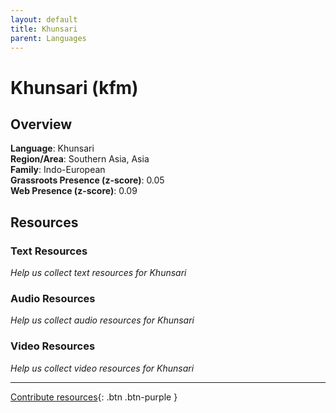 ```yaml
---
layout: default
title: Khunsari
parent: Languages
---
```


# Khunsari (kfm)

## Overview

**Language**: Khunsari  
**Region/Area**: Southern Asia, Asia  
**Family**: Indo-European  
**Grassroots Presence (z-score)**: 0.05  
**Web Presence (z-score)**: 0.09  

## Resources

### Text Resources
*Help us collect text resources for Khunsari*

### Audio Resources
*Help us collect audio resources for Khunsari*

### Video Resources
*Help us collect video resources for Khunsari*

---

[Contribute resources](https://forms.office.com/e/1SfLJx3u1r){: .btn .btn-purple }
